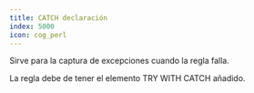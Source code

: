 ```yaml
---
title: CATCH declaración
index: 5000
icon: cog_perl
---
```


Sirve para la captura de excepciones cuando la regla falla.

La regla debe de tener el elemento TRY WITH CATCH añadido.